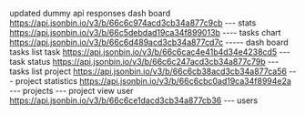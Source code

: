 updated dummy api responses
     dash board
https://api.jsonbin.io/v3/b/66c6c974acd3cb34a877c9cb       --- stats
https://api.jsonbin.io/v3/b/66c5debdad19ca34f899013b    ---- tasks chart
https://api.jsonbin.io/v3/b/66c6d489acd3cb34a877cd7c   ----- dash board tasks list
             task
https://api.jsonbin.io/v3/b/66c6cac4e41b4d34e4238cd5   --- task status
https://api.jsonbin.io/v3/b/66c6c247acd3cb34a877c79b   --- tasks list
           project
https://api.jsonbin.io/v3/b/66c6cb38acd3cb34a877ca56   --- project statistics
https://api.jsonbin.io/v3/b/66c6cbc0ad19ca34f8994e2a     --- projects
        --- project view
              user
https://api.jsonbin.io/v3/b/66c6ce1dacd3cb34a877cb36  --- users